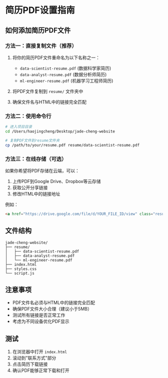 # 简历PDF设置指南

## 如何添加简历PDF文件

### 方法一：直接复制文件（推荐）

1. 将你的简历PDF文件重命名为以下名称之一：
   - `data-scientist-resume.pdf` (数据科学家简历)
   - `data-analyst-resume.pdf` (数据分析师简历)  
   - `ml-engineer-resume.pdf` (机器学习工程师简历)

2. 将PDF文件复制到 `resume/` 文件夹中

3. 确保文件名与HTML中的链接完全匹配

### 方法二：使用命令行

```bash
# 进入项目目录
cd /Users/haojingcheng/Desktop/jade-cheng-website

# 复制PDF文件到resume文件夹
cp /path/to/your/resume.pdf resume/data-scientist-resume.pdf
```

### 方法三：在线存储（可选）

如果你希望将PDF存储在云端，可以：

1. 上传PDF到Google Drive、Dropbox等云存储
2. 获取公开分享链接
3. 修改HTML中的链接地址

例如：
```html
<a href="https://drive.google.com/file/d/YOUR_FILE_ID/view" class="resume-link" target="_blank" download>
```

## 文件结构

```
jade-cheng-website/
├── resume/
│   ├── data-scientist-resume.pdf
│   ├── data-analyst-resume.pdf
│   └── ml-engineer-resume.pdf
├── index.html
├── styles.css
└── script.js
```

## 注意事项

- PDF文件名必须与HTML中的链接完全匹配
- 确保PDF文件大小合理（建议小于5MB）
- 测试所有链接是否正常工作
- 考虑为不同设备优化PDF显示

## 测试

1. 在浏览器中打开 `index.html`
2. 滚动到"联系方式"部分
3. 点击简历下载链接
4. 确认PDF能够正常下载和打开
